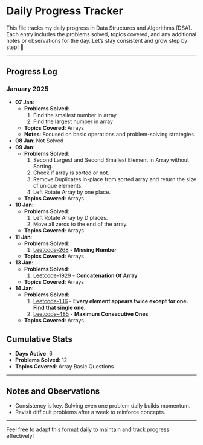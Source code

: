 # Daily Progress Tracker

This file tracks my daily progress in Data Structures and Algorithms (DSA). Each entry includes the problems solved, topics covered, and any additional notes or observations for the day. Let’s stay consistent and grow step by step! 🚀

---

## Progress Log

### **January 2025**
- **07 Jan**:
  - **Problems Solved**:
    1. Find the smallest number in array
    2. Find the largest number in array
  - **Topics Covered**: Arrays
  - **Notes**: Focused on basic operations and problem-solving strategies.
- **08 Jan**: Not Solved
- **09 Jan**:
  - **Problems Solved**:
    1. Second Largest and Second Smallest Element in Array without Sorting.
    2. Check if array is sorted or not.
    3. Remove Duplicates in-place from sorted array and return the size of unique elements.
    4. Left Rotate Array by one place. 
  - **Topics Covered**: Arrays
- **10 Jan**:
  - **Problems Solved**:
    1. Left Rotate Array by D places.
    2. Move all zeros to the end of the array.
  - **Topics Covered**: Arrays
- **11 Jan**:
  - **Problems Solved**:
    1. [Leetcode-268](https://leetcode.com/problems/missing-number/description/) - **Missing Number**
  - **Topics Covered**: Arrays
- **13 Jan**:
  - **Problems Solved**:
    1. [Leetcode-1929](https://leetcode.com/problems/concatenation-of-array/description/) - **Concatenation Of Array**
  - **Topics Covered**: Arrays
- **14 Jan**:
  - **Problems Solved**:
    1. [Leetcode-136](https://leetcode.com/problems/single-number/description/) - **Every element appears twice except for one. Find that single one.**
    2. [Leetcode-485](https://leetcode.com/problems/max-consecutive-ones/description/) - **Maximum Consecutive Ones**
  - **Topics Covered**: Arrays
    
## Cumulative Stats
- **Days Active**: 6
- **Problems Solved**: 12
- **Topics Covered**: Array Basic Questions

---

## Notes and Observations
- Consistency is key. Solving even one problem daily builds momentum.
- Revisit difficult problems after a week to reinforce concepts.

---

Feel free to adapt this format daily to maintain and track progress effectively!

